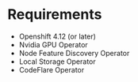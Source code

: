# Requirements
* Openshift 4.12 (or later)
* Nvidia GPU Operator
* Node Feature Discovery Operator 
* Local Storage Operator
* CodeFlare Operator
